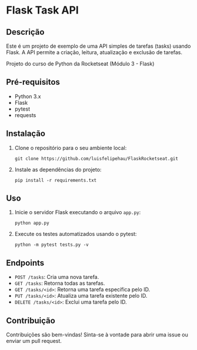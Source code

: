 # Flask Task API

## Descrição
Este é um projeto de exemplo de uma API simples de tarefas (tasks) usando Flask. A API permite a criação, leitura, atualização e exclusão de tarefas.

Projeto do curso de Python da Rocketseat (Módulo 3 - Flask)

## Pré-requisitos
- Python 3.x
- Flask
- pytest
- requests

## Instalação
1. Clone o repositório para o seu ambiente local:

    ```
    git clone https://github.com/luisfelipehau/FlaskRocketseat.git
    ```

2. Instale as dependências do projeto:

    ```
    pip install -r requirements.txt
    ```

## Uso
1. Inicie o servidor Flask executando o arquivo `app.py`:

    ```
    python app.py
    ```

2. Execute os testes automatizados usando o pytest:

    ```
    python -m pytest tests.py -v
    ```

## Endpoints
- `POST /tasks`: Cria uma nova tarefa.
- `GET /tasks`: Retorna todas as tarefas.
- `GET /tasks/<id>`: Retorna uma tarefa específica pelo ID.
- `PUT /tasks/<id>`: Atualiza uma tarefa existente pelo ID.
- `DELETE /tasks/<id>`: Exclui uma tarefa pelo ID.

## Contribuição
Contribuições são bem-vindas! Sinta-se à vontade para abrir uma issue ou enviar um pull request.

